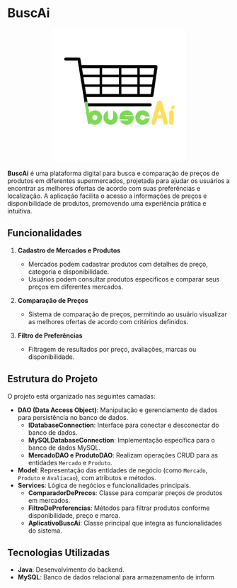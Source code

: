 # BuscAi

<div style="text-align: center;">
    <img src="buscAi_logo_-_x.png" alt="Logo do BuscAi" width="300"/>
</div>

**BuscAi** é uma plataforma digital para busca e comparação de preços de produtos em diferentes supermercados, projetada para ajudar os usuários a encontrar as melhores ofertas de acordo com suas preferências e localização. A aplicação facilita o acesso a informações de preços e disponibilidade de produtos, promovendo uma experiência prática e intuitiva.

## Funcionalidades

1. **Cadastro de Mercados e Produtos**
   - Mercados podem cadastrar produtos com detalhes de preço, categoria e disponibilidade.
   - Usuários podem consultar produtos específicos e comparar seus preços em diferentes mercados.

2. **Comparação de Preços**
   - Sistema de comparação de preços, permitindo ao usuário visualizar as melhores ofertas de acordo com critérios definidos.

3. **Filtro de Preferências**
   - Filtragem de resultados por preço, avaliações, marcas ou disponibilidade.

## Estrutura do Projeto

O projeto está organizado nas seguintes camadas:

- **DAO (Data Access Object)**: Manipulação e gerenciamento de dados para persistência no banco de dados.
   - **IDatabaseConnection**: Interface para conectar e desconectar do banco de dados.
   - **MySQLDatabaseConnection**: Implementação específica para o banco de dados MySQL.
   - **MercadoDAO e ProdutoDAO**: Realizam operações CRUD para as entidades `Mercado` e `Produto`.
- **Model**: Representação das entidades de negócio (como `Mercado`, `Produto` e `Avaliacao`), com atributos e métodos.
- **Services**: Lógica de negócios e funcionalidades principais.
   - **ComparadorDePrecos**: Classe para comparar preços de produtos em mercados.
   - **FiltroDePreferencias**: Métodos para filtrar produtos conforme disponibilidade, preço e marca.
   - **AplicativoBuscAi**: Classe principal que integra as funcionalidades do sistema.

## Tecnologias Utilizadas

- **Java**: Desenvolvimento do backend.
- **MySQL**: Banco de dados relacional para armazenamento de inform
